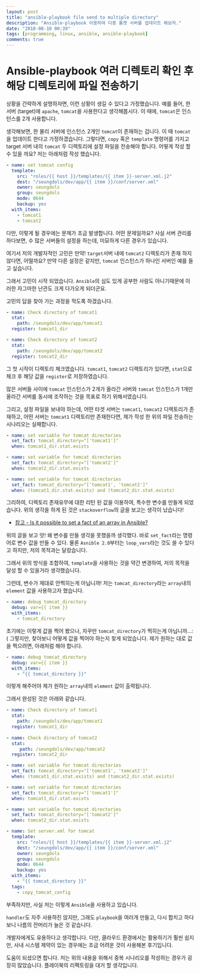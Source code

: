 ```yaml
---
layout: post
title: "ansible-playbook file send to multiple directory"
description: "Ansible-playbook 이용하여 다중 톰캣 서버를 업데이트 해보자."
date: "2018-08-10 00:39"
tags: [programming, linux, ansible, ansible-playbook]
comments: true
---
```



# Ansible-playbook 여러 디렉토리 확인 후 해당 디렉토리에 파일 전송하기

상황을 간략하게 설명하자면, 이런 상황이 생길 수 있다고 가정했습니다. 
예를 들어, 한 서버 (target)에 `apache`, `tomcat`을 사용한다고 생각해봅시다. 이 때에, `tomcat`은 인스턴스를 2개 사용합니다. 

생각해보면, 한 물리 서버에 인스턴스 2개인 `tomcat`이 존재하는 겁니다. 이 때 `tomcat`을 업데이트 한다고 가정하겠습니다. 
그렇다면, `copy` 혹은 `template` 명령어를 가지고 target 서버 내의 `tomcat` 두 디렉토리에 설정 파일을 전송해야 합니다.
어떻게 작성 할 수 있을 까요? 저는 아래처럼 작성 했습니다.

```yaml
- name: set tomcat config
  template: 
    src: "roles/{{ host }}/templates/{{ item }}-server.xml.j2"
    dest: "/seungdols/dev/app/{{ item }}/conf/server.xml"
    owner: seungdols
    group: seungdols
    mode: 0644
    backup: yes
  with_items:
    - tomcat1
    - tomcat2
```

다만, 이렇게 될 경우에는 문제가 조금 발생합니다. 어떤 문제일까요? 사실 서버 관리를 하다보면, 수 많은 서버들의 설정을 하는데, 미묘하게 다른 경우가 있습니다. 

여기서 저의 개발자적인 고민은 만약! `target`서버 내에 `tomcat2` 디렉토리가 존재 하지 않다면, 어떨까요? 만약 다른 설정은 같지만, `tomcat` 인스턴스가 하나인 서버인 예를 들고 싶습니다. 

그래서 고민이 시작 되었습니다. `Ansible`의 심도 있게 공부한 사람도 아니기때문에 이러한 자그마한 난관도 크게 다가오게 되더군요. 

고민의 답을 찾아 가는 과정을 적도록 하겠습니다. 

```yaml
- name: Check directory of tomcat1
  stat:
    path: /seungdols/dev/app/tomcat1
  register: tomcat1_dir

- name: Check directory of tomcat2
  stat:
    path: /seungdols/dev/app/tomcat2
  register: tomcat2_dir
```

그 첫 시작이 디렉토리 체크였습니다. `tomcat1`, `tomcat2` 디렉토리가 있다면, `stat`으로 체크 후 해당 값을 `register`로 저장하였습니다.

많은 서버들 사이에 `tomcat` 인스턴스가 2개가 올라간 서버와 `tomcat` 인스턴스가 1개만 올라간 서버를 동시에 조작하는 것을 목표로 하기 위해서였습니다. 

그리고, 설정 파일을 보내야 하는데, 어떤 타겟 서버는 `tomcat1`, `tomcat2` 디렉토리가 존재하고, 어떤 서버는 `tomcat1` 디렉토리만 존재한다면, 제가 작성 한 위의 파일 전송하는 시나리오는 실패합니다. 

```yaml
- name: set variable for tomcat directories
  set_fact: tomcat_directory="['tomcat1']"
  when: tomcat1_dir.stat.exists

- name: set variable for tomcat directories
  set_fact: tomcat_directory="['tomcat2']"
  when: tomcat2_dir.stat.exists

- name: set variable for tomcat directories
  set_fact: tomcat_directory="['tomcat1', 'tomcat2']"
  when: (tomcat1_dir.stat.exists) and (tomcat2_dir.stat.exists)
```

그리하여, 디렉토리 존재유무에 대한 리턴 된 값을 이용하여, 특수한 변수를 만들게 되었습니다. 위의 생각을 하게 된 것은 `stackoverflow`의 글을 보고는 생각이 났습니다!

- [참고 - Is it possible to set a fact of an array in Ansible?](https://stackoverflow.com/questions/23507589/is-it-possible-to-set-a-fact-of-an-array-in-ansible)

위의 글을 보고 앗! 왜 변수를 만들 생각을 못했을까 생각했다. 바로 `set_fact`라는 명령어로 변수 값을 만들 수 있다. 물론 `Asnible 2.0`부터는 `loop_vars`라는 것도 쓸 수 있다고 하지만, 저의 목적과는 달랐습니다.

그래서 위의 방식을 조합하여, `template`을 사용하는 것을 약간 변경하여, 저의 목적을 달성 할 수 있을거라 생각했습니다. 

그런데, 변수가 제대로 안찍히는게 아닙니까! 저는 `tomcat_directory`라는 `array`내의 `element` 값을 사용하고자 했습니다. 

```yaml
- name: debug tomcat_directory 
  debug: var={{ item }}
  with_items: 
    - tomcat_directory
```

초기에는 이렇게 값을 찍어 봤으나, 자꾸만 `tomcat_directory`가 찍히는게 아닙니까...:( 그렇지만, 찾아보니 어떻게 값을 찍어야 하는지 찾게 되었습니다. 
제가 원하는 대로 값을 찍으려면, 아래처럼 해야 합니다. 

```yaml
- name: debug tomcat_directory
  debug: var={{ item }}
  with_items: 
    - "{{ tomcat_directory }}"
```

이렇게 해주어야 제가 원하는 `array`내의 `element` 값이 출력됩니다. 

그래서 완성된 것은 아래와 같습니다. 

```yaml
- name: Check directory of tomcat1   
  stat:                              
    path: /seungdols/dev/app/tomcat1 
  register: tomcat1_dir              
                                      
- name: Check directory of tomcat2   
  stat:                              
     path: /seungdols/dev/app/tomcat2
  register: tomcat2_dir 

- name: set variable for tomcat directories
  set_fact: tomcat_directory="['tomcat1', 'tomcat2']"
  when: (tomcat1_dir.stat.exists) and (tomcat2_dir.stat.exists)

- name: set variable for tomcat directories
  set_fact: tomcat_directory="['tomcat1']"
  when: tomcat1_dir.stat.exists

- name: set variable for tomcat directories
  set_fact: tomcat_directory="['tomcat2']"
  when: tomcat2_dir.stat.exists

- name: Set server.xml for tomcat
  template:
    src: "roles/{{ host }}/templates/{{ item }}-server.xml.j2"
    dest: "/seungdols/dev/app/{{ item }}/conf/server.xml"
    owner: seungdols
    group: seungdols
    mode: 0644
    backup: yes
  with_items:
    - "{{ tomcat_directory }}"
  tags:
    - copy_tomcat_config
```

부족하지만, 사실 저는 이렇게 `Ansible`을 사용하고 있습니다.

 `handler`도 자주 사용하진 않지만, 그래도 `playbook`을 여러개 만들고, 다시 합치고 하다보니 나름의 잔머리가 늘은 것 같습니다. 

개발자에게도 유용하다고 생각합니다. 다만, 클라우드 환경에서는 활용하기가 훨씬 쉽지만, 사내 시스템 제약이 있는 경우에는 조금 어려운 것이 사용해본 후기입니다. 

도움이 되셨으면 합니다. 저는 위의 내용을 위해서 중복 시나리오를 작성하는 경우가 굉장히 많았습니다. 플레이북의 리팩토링을 대거 할 생각입니다. 

